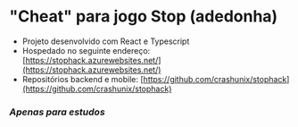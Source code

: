 # "Cheat" para jogo Stop (adedonha)

- Projeto desenvolvido com React e Typescript
- Hospedado no seguinte endereço: [https://stophack.azurewebsites.net/](https://stophack.azurewebsites.net/)
- Repositórios backend e mobile: [https://github.com/crashunix/stophack](https://github.com/crashunix/stophack)

### *Apenas para estudos*